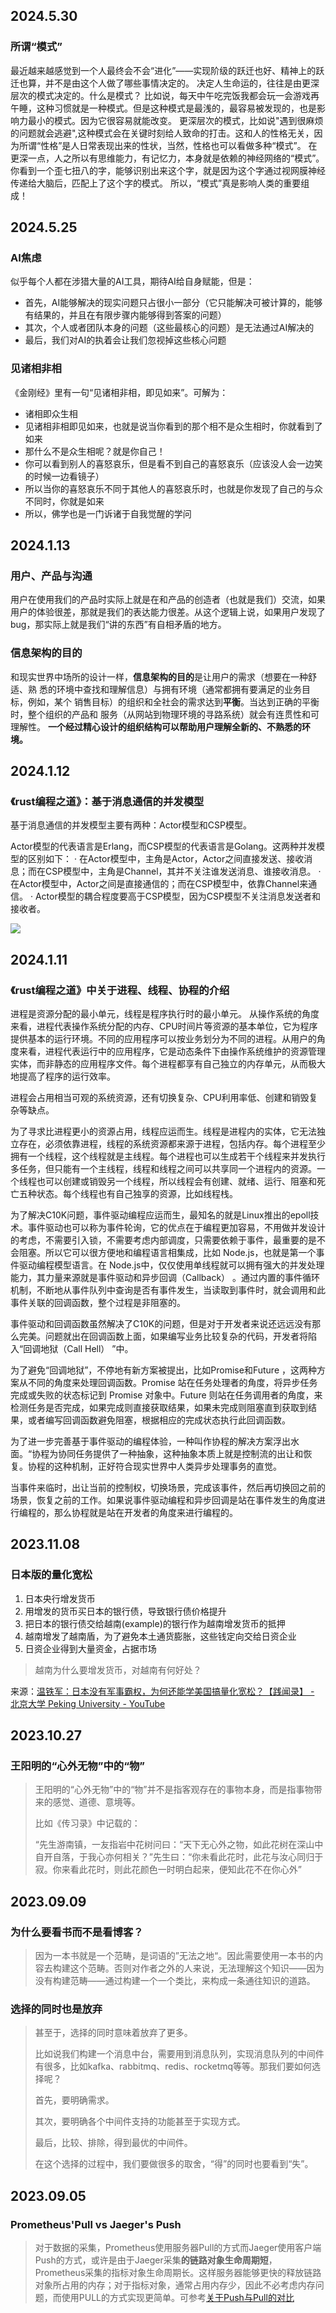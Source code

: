 ## 2024.5.30

### 所谓“模式”

最近越来越感觉到一个人最终会不会“进化”——实现阶级的跃迁也好、精神上的跃迁也算，并不是由这个人做了哪些事情决定的。
决定人生命运的，往往是由更深层次的模式决定的。什么是模式？
比如说，每天中午吃完饭我都会玩一会游戏再午睡，这种习惯就是一种模式。但是这种模式是最浅的，最容易被发现的，也是影响力最小的模式。因为它很容易就能改变。
更深层次的模式，比如说"遇到很麻烦的问题就会逃避",这种模式会在关键时刻给人致命的打击。这和人的性格无关，因为所谓“性格”是人日常表现出来的性状，当然，性格也可以看做多种“模式”。
在更深一点，人之所以有思维能力，有记忆力，本身就是依赖的神经网络的“模式”。你看到一个歪七扭八的字，能够识别出来这个字，就是因为这个字通过视网膜神经传递给大脑后，匹配上了这个字的模式。
所以，“模式”真是影响人类的重要组成！

## 2024.5.25

### AI焦虑

似乎每个人都在涉猎大量的AI工具，期待AI给自身赋能，但是：

- 首先，AI能够解决的现实问题只占很小一部分（它只能解决可被计算的，能够有结果的，并且在有限步骤内能够得到答案的问题）
- 其次，个人或者团队本身的问题（这些最核心的问题）是无法通过AI解决的
- 最后，我们对AI的执着会让我们忽视掉这些核心问题

### 见诸相非相

《金刚经》里有一句“见诸相非相，即见如来”。可解为：

- 诸相即众生相
- 见诸相非相即见如来，也就是说当你看到的那个相不是众生相时，你就看到了如来
- 那什么不是众生相呢？就是你自己！
- 你可以看到别人的喜怒哀乐，但是看不到自己的喜怒哀乐（应该没人会一边笑的时候一边看镜子）
- 所以当你的喜怒哀乐不同于其他人的喜怒哀乐时，也就是你发现了自己的与众不同时，你就是如来
- 所以，佛学也是一门诉诸于自我觉醒的学问

## 2024.1.13

### 用户、产品与沟通

用户在使用我们的产品时实际上就是在和产品的创造者（也就是我们）交流，如果用户的体验很差，那就是我们的表达能力很差。从这个逻辑上说，如果用户发现了bug，那实际上就是我们“讲的东西”有自相矛盾的地方。

### 信息架构的目的

和现实世界中场所的设计一样，**信息架构的目的**是让用户的需求（想要在一种舒适、熟 悉的环境中查找和理解信息）与拥有环境（通常都拥有要满足的业务目标，例如，某个 销售目标）的组织和全社会的需求达到**平衡**。当达到正确的平衡时，整个组织的产品和 服务（从网站到物理环境的寻路系统）就会有连贯性和可理解性。 **一个经过精心设计的组织结构可以帮助用户理解全新的、不熟悉的环境。**

## 2024.1.12

### 《rust编程之道》：基于消息通信的并发模型

基于消息通信的并发模型主要有两种：Actor模型和CSP模型。

Actor模型的代表语言是Erlang，而CSP模型的代表语言是Golang。这两种并发模型的区别如下：
· 在Actor模型中，主角是Actor，Actor之间直接发送、接收消息；而在CSP模型中，主角是Channel，其并不关注谁发送消息、谁接收消息。
· 在Actor模型中，Actor之间是直接通信的；而在CSP模型中，依靠Channel来通信。
· Actor模型的耦合程度要高于CSP模型，因为CSP模型不关注消息发送者和接收者。

![](https://raw.githubusercontent.com/stong1994/images/master/picgo/202401121017081.png)

## 2024.1.11

### 《rust编程之道》中关于进程、线程、协程的介绍

进程是资源分配的最小单元，线程是程序执行时的最小单元。
从操作系统的角度来看，进程代表操作系统分配的内存、CPU时间片等资源的基本单位，它为程序提供基本的运行环境。不同的应用程序可以按业务划分为不同的进程。从用户的角度来看，进程代表运行中的应用程序，它是动态条件下由操作系统维护的资源管理实体，而非静态的应用程序文件。每个进程都享有自己独立的内存单元，从而极大地提高了程序的运行效率。

进程会占用相当可观的系统资源，还有切换复杂、CPU利用率低、创建和销毁复杂等缺点。

为了寻求比进程更小的资源占用，线程应运而生。线程是进程内的实体，它无法独立存在，必须依靠进程，线程的系统资源都来源于进程，包括内存。每个进程至少拥有一个线程，这个线程就是主线程。每个进程也可以生成若干个线程来并发执行多任务，但只能有一个主线程，线程和线程之间可以共享同一个进程内的资源。一个线程也可以创建或销毁另一个线程，所以线程会有创建、就绪、运行、阻塞和死亡五种状态。每个线程也有自己独享的资源，比如线程栈。

为了解决C10K问题，事件驱动编程应运而生，最知名的就是Linux推出的epoll技术。事件驱动也可以称为事件轮询，它的优点在于编程更加容易，不用做并发设计的考虑，不需要引入锁，不需要考虑内部调度，只需要依赖于事件，最重要的是不会阻塞。所以它可以很方便地和编程语言相集成，比如 Node.js，也就是第一个事件驱动编程模型语言。在 Node.js中，仅仅使用单线程就可以拥有强大的并发处理能力，其力量来源就是事件驱动和异步回调（Callback） 。通过内置的事件循环机制，不断地从事件队列中查询是否有事件发生，当读取到事件时，就会调用和此事件关联的回调函数，整个过程是非阻塞的。

事件驱动和回调函数虽然解决了C10K的问题，但是对于开发者来说还远远没有那么完美。问题就出在回调函数上面，如果编写业务比较复杂的代码，开发者将陷入“回调地狱（Call Hell）
”中。

为了避免“回调地狱”，不停地有新方案被提出，比如Promise和Future
，这两种方案从不同的角度来处理回调函数。Promise 站在任务处理者的角度，将异步任务完成或失败的状态标记到 Promise 对象中。Future 则站在任务调用者的角度，来检测任务是否完成，如果完成则直接获取结果，如果未完成则阻塞直到获取到结果，或者编写回调函数避免阻塞，根据相应的完成状态执行此回调函数。

为了进一步完善基于事件驱动的编程体验，一种叫作协程的解决方案浮出水面。“协程为协同任务提供了一种抽象，这种抽象本质上就是控制流的出让和恢复。协程的这种机制，正好符合现实世界中人类异步处理事务的直觉。

当事件来临时，出让当前的控制权，切换场景，完成该事件，然后再切换回之前的场景，恢复之前的工作。如果说事件驱动编程和异步回调是站在事件发生的角度进行编程的，那么协程就是站在开发者的角度来进行编程的。

## 2023.11.08

### 日本版的量化宽松

1. 日本央行增发货币
2. 用增发的货币买日本的银行债，导致银行债价格提升
3. 把日本的银行债交给越南(example)的银行作为越南增发货币的抵押
4. 越南增发了越南盾，为了避免本土通货膨胀，这些钱定向交给日资企业
5. 日资企业得到大量资金，占据市场

> 越南为什么要增发货币，对越南有何好处？

来源：[温铁军：日本没有军事霸权，为何还能学美国搞量化宽松？【践闻录】 - 北京大学 Peking University - YouTube](https://www.youtube.com/watch?v=E0S2e8Y2MmI&ab_channel=北京大学PekingUniversity)

## 2023.10.27

### 王阳明的“心外无物”中的“物”

> 王阳明的“心外无物”中的“物”并不是指客观存在的事物本身，而是指事物带来的感觉、道德、意境等。
>
> 比如《传习录》中记载的：
>
> “先生游南镇，一友指岩中花树问曰：“天下无心外之物，如此花树在深山中自开自落，于我心亦何相关？”先生曰：“你未看此花时，此花与汝心同归于寂。你来看此花时，则此花颜色一时明白起来，便知此花不在你心外”

## 2023.09.09

### 为什么要看书而不是看博客？

> 因为一本书就是一个范畴，是词语的”无法之地“。因此需要使用一本书的内容去构建这个范畴。否则对作者之外的人来说，无法理解这个知识——因为没有构建范畴——通过构建一个一个类比，来构成一条通往知识的道路。

### 选择的同时也是放弃

> 甚至于，选择的同时意味着放弃了更多。
>
> 比如说我们构建一个消息中台，需要用到消息队列，实现消息队列的中间件有很多，比如kafka、rabbitmq、redis、rocketmq等等。那我们要如何选择呢？
>
> 首先，要明确需求。
>
> 其次，要明确各个中间件支持的功能甚至于实现方式。
>
> 最后，比较、排除，得到最优的中间件。
>
> 在这个选择的过程中，我们要做很多的取舍，“得”的同时也要看到“失”。

## 2023.09.05

### Prometheus'Pull vs Jaeger's Push

> 对于数据的采集，Prometheus使用服务器Pull的方式而Jaeger使用客户端Push的方式，或许是由于Jaeger采集**的链路对象生命周期短**，Prometheus采集的指标对象生命周期长。这样服务器能够更快的释放链路对象所占用的内存；对于指标对象，通常占用内存少，因此不必考虑内存问题，而使用PULL的方式实现更简单。可参考[关于Push与Pull的对比](http://bit.ly/3aJEPxE)
